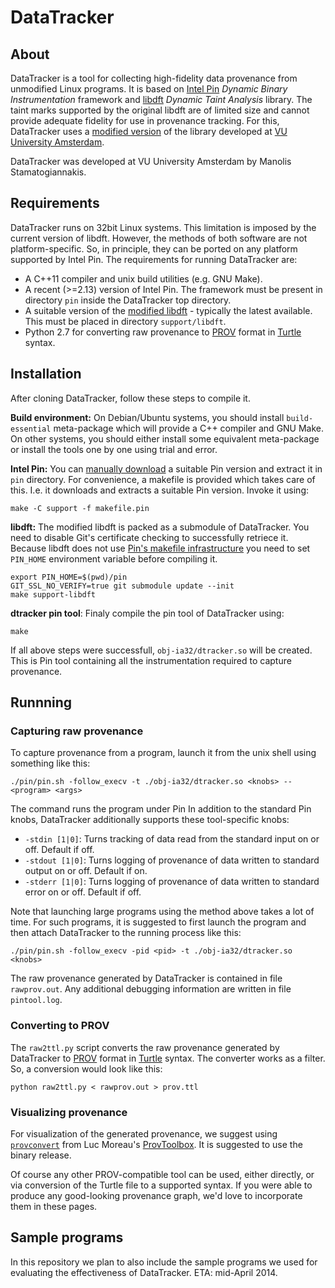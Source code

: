 DataTracker
===========

About
------
DataTracker is a tool for collecting high-fidelity data provenance from unmodified Linux programs. It is based on [Intel Pin][pin] _Dynamic Binary Instrumentation_ framework and [libdft][libdft] _Dynamic Taint Analysis_ library. The taint marks supported by the original libdft are of limited size and cannot provide adequate fidelity for use in provenance tracking. For this, DataTracker uses a [modified version][libdft-mod] of the library developed at [VU University Amsterdam][vu-cs].

DataTracker was developed at VU University Amsterdam by Manolis Stamatogiannakis.

Requirements
-------------
DataTracker runs on 32bit Linux systems. This limitation is imposed by the current version of libdft. However, the methods of both software are not platform-specific. So, in principle, they can be ported on any platform supported by Intel Pin. The requirements for running DataTracker are:

*  A C++11 compiler and unix build utilities (e.g. GNU Make). 
*  A recent (>=2.13) version of Intel Pin. The framework must be present in directory ``pin`` inside the DataTracker top directory.
*  A suitable version of the [modified libdft][libdft-mod] - typically the latest available. This must be placed in directory ``support/libdft``.
*  Python 2.7 for converting raw provenance to [PROV][prov] format in [Turtle][turtle] syntax.

Installation
-------------
After cloning DataTracker, follow these steps to compile it.

**Build environment:**
On Debian/Ubuntu systems, you should install ``build-essential`` meta-package which will provide a C++ compiler and GNU Make. On other systems, you should either install some equivalent meta-package or install the tools one by one using trial and error.

**Intel Pin:** You can [manually download][pin-dl] a suitable Pin version and extract it in ``pin`` directory. For convenience, a makefile is provided which takes care of this. I.e. it downloads and extracts a suitable Pin version. Invoke it using:

```
make -C support -f makefile.pin
```

**libdft:** The modified libdft is packed as a submodule of DataTracker. You need to disable Git's certificate checking to successfully retriece it. Because libdft does not use [Pin's makefile infrastructure][pin-makefile] you need to set ``PIN_HOME`` environment variable before compiling it. 

```
export PIN_HOME=$(pwd)/pin
GIT_SSL_NO_VERIFY=true git submodule update --init
make support-libdft
```

**dtracker pin tool**: Finaly compile the pin tool of DataTracker using:

```
make
```

If all above steps were successfull, ``obj-ia32/dtracker.so`` will be created. This is Pin tool containing all the instrumentation required to capture provenance.


Runnning
---------

### Capturing raw provenance
To capture provenance from a program, launch it from the unix shell using something like this:

```
./pin/pin.sh -follow_execv -t ./obj-ia32/dtracker.so <knobs> -- <program> <args>
```

The command runs the program under Pin
In addition to the standard Pin knobs, DataTracker additionally supports these tool-specific knobs:

* ```-stdin [1|0]```: Turns tracking of data read from the standard input on or off. Default if off.
* ```-stdout [1|0]```: Turns logging of provenance of data written to standard output on or off. Default if on.
* ```-stderr [1|0]```: Turns logging of provenance of data written to standard error on or off. Default if off.

Note that launching large programs using the method above takes a lot of time. For such programs, it is suggested to first launch the program and then attach DataTracker to the running process like this:

```
./pin/pin.sh -follow_execv -pid <pid> -t ./obj-ia32/dtracker.so <knobs>
```

The raw provenance generated by DataTracker is contained in file ``rawprov.out``. Any additional debugging information are written in file ``pintool.log``.

### Converting to PROV
The ``raw2ttl.py`` script converts the raw provenance generated by DataTracker to [PROV][prov] format in [Turtle][turtle] syntax. The converter works as a filter. So, a conversion would look like this:

```
python raw2ttl.py < rawprov.out > prov.ttl
```

### Visualizing provenance
For visualization of the generated provenance, we suggest using [``provconvert``][provconvert] from Luc Moreau's [ProvToolbox][provtoolbox]. It is suggested to use the binary release. 

Of course any other PROV-compatible tool can be used, either directly, or via conversion of the Turtle file to a supported syntax.
If you were able to produce any good-looking provenance graph, we'd love to incorporate them in these pages.

Sample programs
----------------
In this repository we plan to also include the sample programs we used for evaluating the effectiveness of DataTracker. ETA: mid-April 2014. 


[pin]: http://software.intel.com/en-us/articles/pin-a-dynamic-binary-instrumentation-tool
[pin-dl]: http://software.intel.com/en-us/articles/pintool-downloads
[pin-makefile]: http://software.intel.com/sites/landingpage/pintool/docs/62732/Pin/html/index.html#MAKEFILES
[libdft]: http://www.cs.columbia.edu/~vpk/research/libdft/
[libdft-mod]: https://git.cs.vu.nl/r.vermeulen/libdft
[vu-cs]: http://www.cs.vu.nl/en/
[turtle]: http://www.w3.org/TeamSubmission/turtle/
[prov]: http://www.w3.org/TR/2013/NOTE-prov-overview-20130430/
[provconvert]: https://github.com/lucmoreau/ProvToolbox/wiki/provconvert
[provtoolbox]: https://github.com/lucmoreau/ProvToolbox/wiki/ProvToolbox-Home
